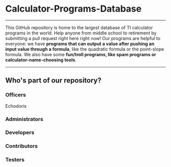 # Calculator-Programs-Database
---
This GitHub repository is home to the largest database of TI calculator programs in the world. Help anyone from middle school to retirement by submitting a pull request right here right now!
Our programs are helpful to everyone: we have **programs that can output a value after pushing an input value through a formula**, like the quadratic formula or the point-slope formula. We also have some **fun/troll programs, like spam programs or calculator-name-choosing tools**.
___
## Who's part of our repository?
### Officers
   Echodoris

### Administrators

### Developers

### Contributors

### Testers
